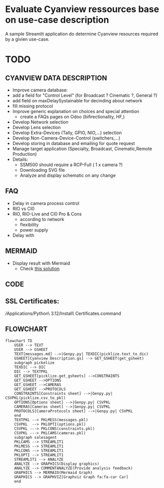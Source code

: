 # Evaluate Cyanview ressources base on use-case description
A sample Streamlit application do determine Cyanview resources required by a givien use-case.

# TODO
## CYANVIEW DATA DESCRIPTION
-  Improve camera database:
  - add a field for "Control Level" (for Broadcast ? Cinematic ?, General ?)
  - add field on maxDelaySystainable for decinding about network
  - fill missing protocol
- Improve generic explanation on choices and special attention
  - create a FAQs pages on Odoo (bifirectionality, HF,)
- Develop Network selection
- Develop Lens selection
- Develop Extra-Devices (Tally, GPIO, NIO,…) selection
- Develop Non-Camera-Device-Control (switchers,…)
- Develop storing in database and emailing for quote request
- Manage target application (Specialty, Broadcast, Cinematic,Remote Production)
- Details:
  - SSM500 should require a RCP-Full ( 1 x camera ?)
  - Downloading SVG file
  - Analyze and display schematic on any change
## FAQ
- Delay in camera process control
- RIO vs CI0
- RIO, RIO-Live and CI0 Pro & Cons
  - according to network
  - flexibility
  - power supply
- Delay with 
## MERMAID
- Display result with Mermaid
  - Check [this solution](https://discuss.streamlit.io/t/st-markdown-does-not-render-mermaid-graphs/25576/4)
## CODE
## SSL Certificates:
/Applications/Python\ 3.12/Install\ Certificates.command
## FLOWCHART
```
flowchart TD
    USER --> TEXT
    USER --> GSHEET
    TEXT[messages.md] -->|Genpy.py| TEXDIC(picklize.text_to_dic)
    GSHEET[Cyanview Description.gs] --> GET_GSHEET(get_gsheet)
    subgraph pickelize
    TEXDIC --> DIC
    DIC --> TEXTPKL
    GET_GSHEET[picklize.get_gsheets] -->CONSTRAINTS
    GET_GSHEET -->OPTIONS
    GET_GSHEET -->CAMERAS
    GET_GSHEET -->PROTOCOLS
    CONSTRAINTS[Constraints sheet] -->|Genpy.py| CSVPKL(picklize.csv_to_pkl)
    OPTIONS[Options sheet] -->|Genpy.py| CSVPKL
    CAMERAS[Cameras sheet] -->|Genpy.py| CSVPKL
    PROTOCOLS[CameraProtocols sheet] -->|Genpy.py| CSVPKL
    end
    TEXTPKL --> PKLMESS(messages.pkl) 
    CSVPKL  --> PKLOPTI(options.pkl)
    CSVPKL ---> PKLCONS(constraints.pkl)
    CSVPKL ---> PKLCAMS(cameras.pkl)
    subgraph salesagent
    PKLCAMS --> STREAMLIT1
    PKLMESS --> STREAMLIT1
    PKLCONS --> STREAMLIT1
    PKLOPTI --> STREAMLIT1
    STREAMLIT1 --> ANALYZE
    ANALYZE --> GRAPHICS(Display graphics)
    ANALYZE --> COMMENTANALYZE(Provide analysis feedback)
    GRAPHICS --> MERMAID(Mermaid Graph)
    GRAPHICS --> GRAPHVIZ[Graphviz Graph fa:fa-car Car]
    end
```